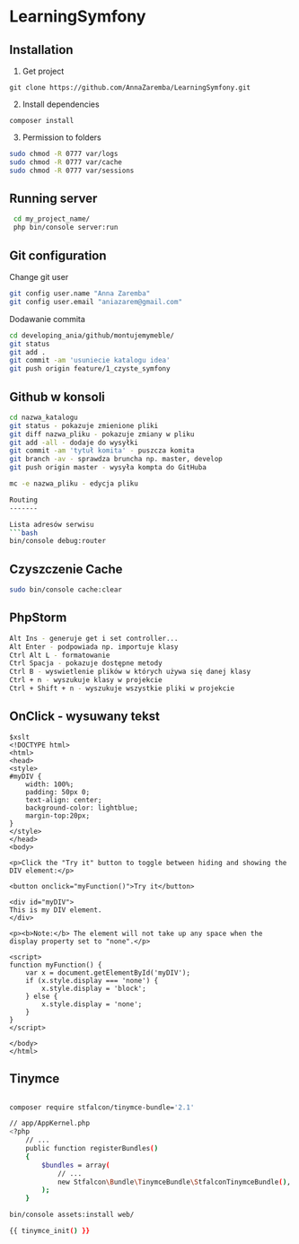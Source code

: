 LearningSymfony
===============

Installation
------------

1. Get project
```
git clone https://github.com/AnnaZaremba/LearningSymfony.git
```
2. Install dependencies
```
composer install
```
3. Permission to folders
```bash
sudo chmod -R 0777 var/logs
sudo chmod -R 0777 var/cache
sudo chmod -R 0777 var/sessions
```

Running server
------------
```bash
 cd my_project_name/
 php bin/console server:run
```

Git configuration
-----------------

Change git user
```bash
git config user.name "Anna Zaremba"
git config user.email "aniazarem@gmail.com"
```

Dodawanie commita
```bash
cd developing_ania/github/montujemymeble/
git status
git add .
git commit -am 'usuniecie katalogu idea'
git push origin feature/1_czyste_symfony
```

Github w konsoli
----------------
```bash
cd nazwa_katalogu
git status - pokazuje zmienione pliki
git diff nazwa_pliku - pokazuje zmiany w pliku
git add -all - dodaje do wysyłki
git commit -am 'tytuł komita' - puszcza komita
git branch -av - sprawdza bruncha np. master, develop
git push origin master - wysyła kompta do GitHuba

mc -e nazwa_pliku - edycja pliku

Routing
-------

Lista adresów serwisu
```bash
bin/console debug:router
```

Czyszczenie Cache
-----------------
```bash
sudo bin/console cache:clear
```

PhpStorm
--------
```bash
Alt Ins - generuje get i set controller...
Alt Enter - podpowiada np. importuje klasy
Ctrl Alt L - formatowanie
Ctrl Spacja - pokazuje dostępne metody
Ctrl B - wyswietlenie plików w których używa się danej klasy
Ctrl + n - wyszukuje klasy w projekcie
Ctrl + Shift + n - wyszukuje wszystkie pliki w projekcie
```

OnClick - wysuwany tekst
------------------------
```
$xslt
<!DOCTYPE html>
<html>
<head>
<style>
#myDIV {
    width: 100%;
    padding: 50px 0;
    text-align: center;
    background-color: lightblue;
    margin-top:20px;
}
</style>
</head>
<body>

<p>Click the "Try it" button to toggle between hiding and showing the DIV element:</p>

<button onclick="myFunction()">Try it</button>

<div id="myDIV">
This is my DIV element.
</div>

<p><b>Note:</b> The element will not take up any space when the display property set to "none".</p>

<script>
function myFunction() {
    var x = document.getElementById('myDIV');
    if (x.style.display === 'none') {
        x.style.display = 'block';
    } else {
        x.style.display = 'none';
    }
}
</script>

</body>
</html>
```

Tinymce
--------
```bash

composer require stfalcon/tinymce-bundle='2.1'

// app/AppKernel.php
<?php
    // ...
    public function registerBundles()
    {
        $bundles = array(
            // ...
            new Stfalcon\Bundle\TinymceBundle\StfalconTinymceBundle(),
        );
    }

bin/console assets:install web/

{{ tinymce_init() }}
